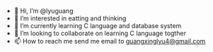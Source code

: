 - 👋 Hi, I’m @lyuguang
- 👀 I’m interested in eatting and thinking
- 🌱 I’m currently learning C language and database system
- 💞️ I’m looking to collaborate on learning C language togther
- 📫 How to reach me send me email to guangxinglyu4@gmail.com

<!---
lyuguang/lyuguang is a ✨ special ✨ repository because its `README.md` (this file) appears on your GitHub profile.
You can click the Preview link to take a look at your changes.
--->
